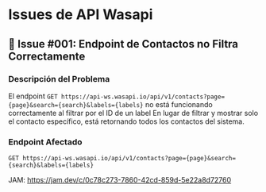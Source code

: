 # Issues de API Wasapi

## 🐛 Issue #001: Endpoint de Contactos no Filtra Correctamente

### Descripción del Problema
El endpoint `GET https://api-ws.wasapi.io/api/v1/contacts?page={page}&search={search}&labels={labels}` no está funcionando correctamente al filtrar por el ID de un label En lugar de filtrar y mostrar solo el contacto específico, está retornando todos los contactos del sistema.

### Endpoint Afectado
```
GET https://api-ws.wasapi.io/api/v1/contacts?page={page}&search={search}&labels={labels}
```
JAM: https://jam.dev/c/0c78c273-7860-42cd-859d-5e22a8d72760